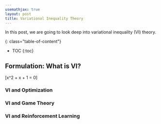 ```yaml
---
usemathjax: true
layout: post
title: Variational Inequality Theory
---
```


In this post, we are going to look deep into variational inequality (VI) theory. 

{: class="table-of-content"}
* TOC
{:toc}


## Formulation: What is VI?

\[x^2 + x + 1 = 0\]


### VI and Optimization
### VI and Game Theory
### VI and Reinforcement Learning
